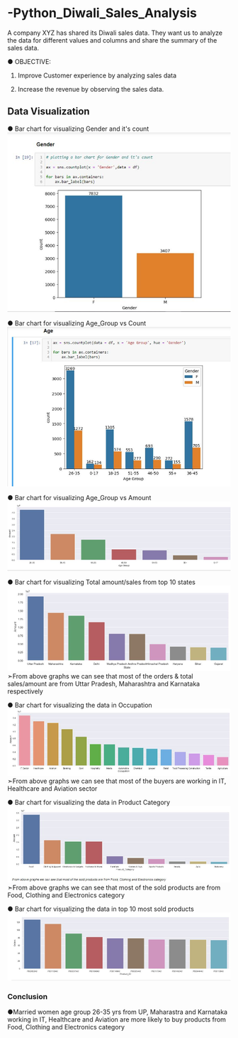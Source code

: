 # -Python_Diwali_Sales_Analysis

A company XYZ has shared its Diwali sales data. They want us to analyze the data for different values and columns and share the summary of the sales data.

● OBJECTIVE:

  1. Improve Customer experience by analyzing sales data
  
  2. Increase the revenue by observing the sales data.

## Data Visualization

● Bar chart for visualizing Gender and it's count
![logo](https://github.com/Shoaib9288/-Python_Diwali_Sales_Analysis/blob/main/Data_Visualization/Gender_Count.JPG)

● Bar chart for visualizing Age_Group vs Count
![logo](https://github.com/Shoaib9288/-Python_Diwali_Sales_Analysis/blob/main/Data_Visualization/Age.JPG)

● Bar chart for visualizing Age_Group vs Amount
![logo](https://github.com/Shoaib9288/-Python_Diwali_Sales_Analysis/blob/main/Data_Visualization/AgeGroup_Amount.JPG)

● Bar chart for visualizing Total amount/sales from top 10 states
![logo](https://github.com/Shoaib9288/-Python_Diwali_Sales_Analysis/blob/main/Data_Visualization/Total%20Sales.JPG)
➣From above graphs we can see that most of the orders & total sales/amount are from Uttar Pradesh, Maharashtra and Karnataka respectively

● Bar chart for visualizing the data in Occupation
![logo](https://github.com/Shoaib9288/-Python_Diwali_Sales_Analysis/blob/main/Data_Visualization/Occupation.JPG)
➣From above graphs we can see that most of the buyers are working in IT, Healthcare and Aviation sector

● Bar chart for visualizing the data in Product Category
![logo](https://github.com/Shoaib9288/-Python_Diwali_Sales_Analysis/blob/main/Data_Visualization/Product%20Category.JPG)
➣From above graphs we can see that most of the sold products are from Food, Clothing and Electronics category

● Bar chart for visualizing the data in top 10 most sold products
![logo](https://github.com/Shoaib9288/-Python_Diwali_Sales_Analysis/blob/main/Data_Visualization/ProductID_Orders.JPG)

### Conclusion

●Married women age group 26-35 yrs from UP, Maharastra and Karnataka working in IT, Healthcare and Aviation are more likely to buy products from Food, Clothing and Electronics category

